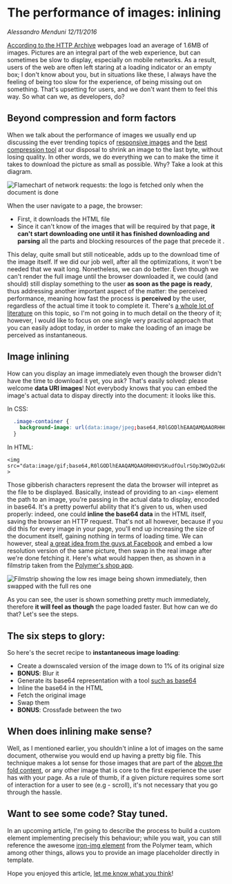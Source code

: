 # The performance of images: inlining
_Alessandro Menduni_ _12/11/2016_

[According to the HTTP Archive](http://httparchive.org/interesting.php#bytesperpage) webpages load an average of 1.6MB of images. Pictures are an integral part of the web experience, but can sometimes be slow to display, especially on mobile networks. As a result, users of the web are often left staring at a loading indicator or an empty box; I don't know about you, but in situations like these, I always have the feeling of being too slow for the experience, of being missing out on something. That's upsetting for users, and we don't want them to feel this way. So what can we, as developers, do?

## Beyond compression and form factors
When we talk about the performance of images we usually end up discussing the ever trending topics of [responsive images](http://responsiveimages.org/) and the [best compression tool](https://goo.gl/Yw5Y7w) at our disposal to shrink an image to the last byte, without losing quality. In other words, we do everything we can to make the time it takes to download the picture as small as possible. Why? Take a look at this diagram.

![Flamechart of network requests: the logo is fetched only when the document is done](/assets/img/image-inlining-diagram.png)

When the user navigate to a page, the browser:
- First, it downloads the HTML file
- Since it can't know of the images that will be required by that page, **it can't start downloading one until it has finished downloading and parsing** all the parts and blocking resources of the page that precede it .

This delay, quite small but still noticeable, adds up to the download time of the image itself. If we did our job well, after all the optimizations, it won't be needed that we wait long. Nonetheless, we can do better. Even though we can't render the full image until the browser downloaded it, we could (and should) still display something to the user **as soon as the page is ready**, thus addressing another important aspect of the matter: the perceived performance, meaning how fast the process is **perceived** by the user, regardless of the actual time it took to complete it. There's [a whole lot of literature](https://www.smashingmagazine.com/2015/09/why-performance-matters-the-perception-of-time/) on this topic, so I'm not going in to much detail on the theory of it; however, I would like to focus on one single very practical approach that you can easily adopt today, in order to make the loading of an image be perceived as instantaneous.

## Image inlining
How can you display an image immediately even though the browser didn't have the time to download it yet, you ask? That's easily solved: please welcome **data URI images**! Not everybody knows that you can embed the image's actual data to dispay directly into the document: it looks like this.

In CSS:

```css
  .image-container {
    background-image: url(data:image/jpeg;base64,R0lGODlhEAAQAMQAAORHHOVSKudfOulrSOp3WOyDZu6QdvCchPGolfO0o/XBs/fNwfjZ0frl3/zy7////wAAAAAAAAAAAAAAAAAAAAAAAAAAAAAAAAAAAAAAAAAAAAAAAAAAAAAAAAAAAAAAACH5BAkAABAALAAAAAAQABAAAAVVICSOZGlCQAosJ6mu7fiyZeKqNKToQGDsM8hBADgUXoGAiqhSvp5QAnQKGIgUhwFUYLCVDFCrKUE1lBavAViFIDlTImbKC5Gm2hB0SlBCBMQiB0UjIQA7)
  }
```

In HTML:

```markup
<img src="data:image/gif;base64,R0lGODlhEAAQAMQAAORHHOVSKudfOulrSOp3WOyDZu6QdvCchPGolfO0o/XBs/fNwfjZ0frl3/zy7////wAAAAAAAAAAAAAAAAAAAAAAAAAAAAAAAAAAAAAAAAAAAAAAAAAAAAAAAAAAAAAAACH5BAkAABAALAAAAAAQABAAAAVVICSOZGlCQAosJ6mu7fiyZeKqNKToQGDsM8hBADgUXoGAiqhSvp5QAnQKGIgUhwFUYLCVDFCrKUE1lBavAViFIDlTImbKC5Gm2hB0SlBCBMQiB0UjIQA7"/ >
```

Those gibberish characters represent the data the browser will intepret as the file to be displayed. Basically, instead of providing to an `<img>` element the path to an image, you're passing in the actual data to display, encoded in base64. It's a pretty powerful ability that it's given to us, when used properly: indeed, one could **inline the base64 data** in the HTML itself, saving the browser an HTTP request. That's not all however, because if you did this for every image in your page, you'll end up increasing the size of the document itself, gaining nothing in terms of loading time. We can however, steal [a great idea from the guys at Facebook](https://code.facebook.com/posts/991252547593574/the-technology-behind-preview-photos/) and embed a low resolution version of the same picture, then swap in the real image after we're done fetching it. Here's what would happen then, as shown in a filmstrip taken from the [Polymer's shop app](https://shop.polymer-project.org).

![Filmstrip showing the low res image being shown immediately, then swapped with the full res one](/assets/img/image-inlining-filmstrip.png)

As you can see, the user is shown something pretty much immediately, therefore **it will feel as though** the page loaded faster. But how can we do that? Let's see the steps.

## The six steps to glory:
So here's the secret recipe to **instantaneous image loading**:
- Create a downscaled version of the image down to 1% of its original size
- **BONUS**: Blur it
- Generate its base64 representation with a tool [such as base64](https://linux.die.net/man/1/base64)
- Inline the base64 in the HTML
- Fetch the original image
- Swap them
- **BONUS**: Crossfade between the two

## When does inlining make sense?
Well, as I mentioned earlier, you shouldn't inline a lot of images on the same document, otherwise you would end up having a pretty big file. This technique makes a lot sense for those images that are part of the [above the fold content](http://rigor.com/wp-content/uploads/2016/08/image03.png), or any other image that is core to the first experience the user has with your page. As a rule of thumb, if a given picture requires some sort of interaction for a user to see (e.g - scroll), it's not necessary that you go through the hassle.

## Want to see some code? Stay tuned.
In an upcoming article, I'm going to describe the process to build a custom element implementing precisely this behaviour; while you wait, you can still reference the awesome [iron-img element](https://elements.polymer-project.org/elements/iron-image) from the Polymer team, which among other things, allows you to provide an image placeholder directly in template.

Hope you enjoyed this article, [let me know what you think](https://twitter.com/mendaomn)!

